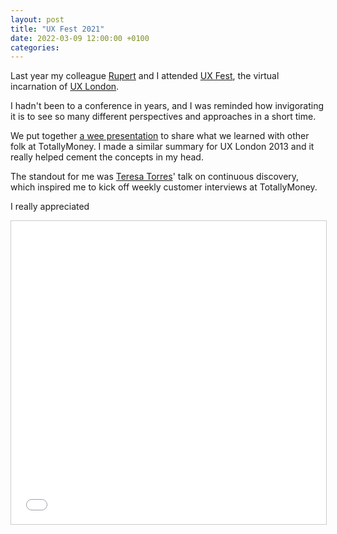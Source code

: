 ```yaml
---
layout: post
title: "UX Fest 2021"
date: 2022-03-09 12:00:00 +0100
categories: 
---
```


Last year my colleague [Rupert](https://rupertsliwa.com) and I attended [UX Fest](https://2021.uxlondon.com/), the virtual incarnation of [UX London](https://uxlondon.com/).

I hadn't been to a conference in years, and I was reminded how invigorating it is to see so many different perspectives and approaches in a short time.

We put together [a wee presentation](https://www.slideshare.net/neildawson/ux-fest-2021/) to share what we learned with other folk at TotallyMoney. I made a similar summary for UX London 2013 and it really helped cement the concepts in my head.

The standout for me was [Teresa Torres](https://www.producttalk.org/)' talk on continuous discovery, which inspired me to kick off weekly customer interviews at TotallyMoney.

I really appreciated 

<iframe src="//www.slideshare.net/slideshow/embed_code/key/EFQEydoHo1uumU" width="595" height="485" frameborder="0" marginwidth="0" marginheight="0" scrolling="no" style="border:1px solid #CCC; border-width:1px; margin-bottom:5px; max-width: 100%;" allowfullscreen> </iframe> <div style="margin-bottom:5px">